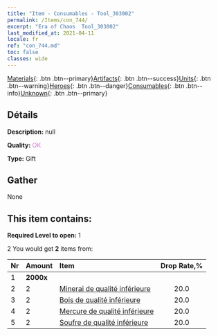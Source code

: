 ```yaml
---
title: "Item - Consumables - Tool_303002"
permalink: /Items/con_744/
excerpt: "Era of Chaos  Tool_303002"
last_modified_at: 2021-04-11
locale: fr
ref: "con_744.md"
toc: false
classes: wide
---
```

 [Materials](/fr/Items/){: .btn .btn--primary}[Artifacts](/fr/Items/Artifacts/){: .btn .btn--success}[Units](/fr/Items/Units/){: .btn .btn--warning}[Heroes](/fr/Items/Heroes/){: .btn .btn--danger}[Consumables](/fr/Items/Consumables/){: .btn .btn--info}[Unknown](/fr/Items/Unknown/){: .btn .btn--primary}

## Détails
 **Description:** null

 **Quality:** <span style="color: #DA70D6">OK</span>

 **Type:** Gift

## Gather

  None

## This item contains:

 **Required Level to open:** 1

 2 You would get **2** items  from:

  | Nr | Amount |     Item    | Drop Rate,% |
  |:---|:-------|:------------|:---------:|
  | 1 |  **2000x** | <i class="fas fa-coins"/> |  | 20.0 | 
  | 2 | 2 | [Minerai de qualité inférieure](/fr/Items/mat_1/) | 20.0 | 
  | 3 | 2 | [Bois de qualité inférieure](/fr/Items/mat_1/) | 20.0 | 
  | 4 | 2 | [Mercure de qualité inférieure](/fr/Items/mat_2/) | 20.0 | 
  | 5 | 2 | [Soufre de qualité inférieure](/fr/Items/mat_3/) | 20.0 | 
